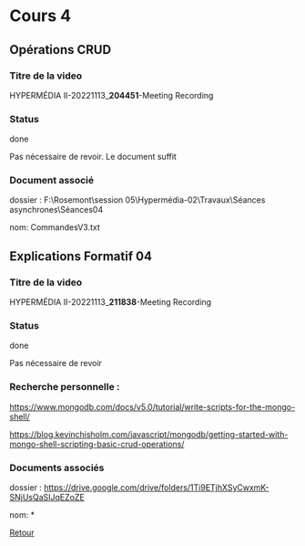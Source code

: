 # Cours 4



## Opérations CRUD

### Titre de la video
HYPERMÉDIA II-20221113_**204451**-Meeting Recording
### Status
done

Pas nécessaire de revoir. Le document suffit

### Document associé
dossier : F:\Rosemont\session 05\Hypermédia-02\Travaux\Séances asynchrones\Séances04

nom: CommandesV3.txt

## Explications Formatif 04

### Titre de la video
HYPERMÉDIA II-20221113_**211838**-Meeting Recording
### Status
done

Pas nécessaire de revoir

### Recherche personnelle :

https://www.mongodb.com/docs/v5.0/tutorial/write-scripts-for-the-mongo-shell/

https://blog.kevinchisholm.com/javascript/mongodb/getting-started-with-mongo-shell-scripting-basic-crud-operations/

### Documents associés
dossier : https://drive.google.com/drive/folders/1Ti9ETjhXSyCwxmK-SNjUsQaSIJqEZoZE

nom: *

[Retour](../../README.md)
